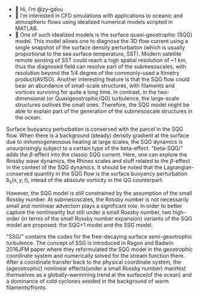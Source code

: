 - 👋 Hi, I’m @zy-gdou
- 👀 I’m interested in CFD simulations with applications to oceanic and atmospheric flows using idealized numerical models scripted in MATLAB.
- 🌱 One of such idealized models is the surface quasi-geostrophic (SQG) model. This model allows one to diagnose the 3D flow current using a single snapshot of the surface density perturbaiton (which is usually proportional to the sea surface temperature, SST). Modern satellite remote sensing of SST could reach a high spatial resolution of ~1 km, thus the diagnosed field can resolve part of the submesoscales, with resolution beyond the 1/4 degree of the commonly-used a
ltimetry product(AVISO). Another interesting feature is that the SQG flow could bear an abundance of small-scale structures, with filaments and vortices surviving for quite a long time. In contrast, in the two-dimensional (or Quasigeostrophic/QG) turbulence, the large-scale structures outlives the small ones. Therefore, the SQG model might be able to explain part of the generation of the submesoscale structures in the ocean.

Surface buoyancy perturbation is conserved with the parcel in the SQG flow. When there is a background (steady) density gradient at the surface due to imhomogeneosous heating at large scales, the SQG dynamics is unsurprisingly subject to a certain type of the beta-effect. "beta-SQG/" adds the $\beta$-effect into the classic SQG current. Here, one can explore the Rossby wave dynamics, the Rhines scales and stuff related to the $\beta$-effect in the context of the SQG dynamics. It should be noted that the Lagrangian-conserved quantity in the SQG flow is the surface buoyancy perturbation $b_s(x,y,t)$, intead of the absolute vorticity in the QG counterpart.

However, the SQG model is still constrained by the assumption of the small Rossby number. At submesoscales, the Rossby number is not necessarily small and nonlinear advectoin plays a significant role. In order to better capture the nonlinearity but still under a small Rossby number, two high-order (in terms of the small Rossby number expansion) variants of the SQG model are proposed: the SQG+1 model and the SSG model.

"SSG/" contains the codes for the free-decaying surface semi-gesotrophic turbulence. The concept of SSG is introduced in Ragon and Badwin 2016JFM paper where they reformulated the SQG model in the geostrophic coordinate system and numerically solved for the stream function there. After a coordinate transfer back to the physical coordinate system, the (ageostrophic) nonlinear effects(under a small Rossby number) manifest themselves as a globally-warmming trend at the surface(of the ocean) and a dominance of cold cyclones seeded in the background of warm filaments/fronts. 
